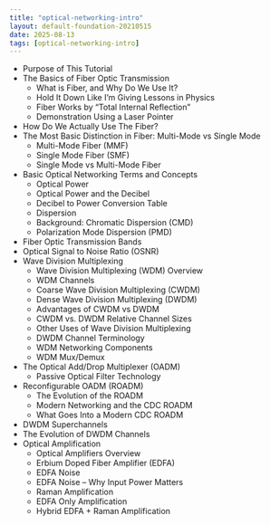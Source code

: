 ```yaml
---
title: "optical-networking-intro"
layout: default-foundation-20210515
date: 2025-08-13
tags: [optical-networking-intro]
---
```


- Purpose of This Tutorial  
- The Basics of Fiber Optic Transmission  
  - What is Fiber, and Why Do We Use It?  
  - Hold It Down Like I’m Giving Lessons in Physics  
  - Fiber Works by “Total Internal Reflection”  
  - Demonstration Using a Laser Pointer  
- How Do We Actually Use The Fiber?  
- The Most Basic Distinction in Fiber: Multi-Mode vs Single Mode  
  - Multi-Mode Fiber (MMF)  
  - Single Mode Fiber (SMF)  
  - Single Mode vs Multi-Mode Fiber  
- Basic Optical Networking Terms and Concepts  
  - Optical Power  
  - Optical Power and the Decibel  
  - Decibel to Power Conversion Table  
  - Dispersion  
  - Background: Chromatic Dispersion (CMD)  
  - Polarization Mode Dispersion (PMD)  
- Fiber Optic Transmission Bands  
- Optical Signal to Noise Ratio (OSNR)  
- Wave Division Multiplexing  
  - Wave Division Multiplexing (WDM) Overview  
  - WDM Channels  
  - Coarse Wave Division Multiplexing (CWDM)  
  - Dense Wave Division Multiplexing (DWDM)  
  - Advantages of CWDM vs DWDM  
  - CWDM vs. DWDM Relative Channel Sizes  
  - Other Uses of Wave Division Multiplexing  
  - DWDM Channel Terminology  
  - WDM Networking Components  
  - WDM Mux/Demux  
- The Optical Add/Drop Multiplexer (OADM)  
  - Passive Optical Filter Technology  
- Reconfigurable OADM (ROADM)  
  - The Evolution of the ROADM  
  - Modern Networking and the CDC ROADM  
  - What Goes Into a Modern CDC ROADM  
- DWDM Superchannels  
- The Evolution of DWDM Channels  
- Optical Amplification  
  - Optical Amplifiers Overview  
  - Erbium Doped Fiber Amplifier (EDFA)  
  - EDFA Noise  
  - EDFA Noise – Why Input Power Matters  
  - Raman Amplification  
  - EDFA Only Amplification  
  - Hybrid EDFA + Raman Amplification
